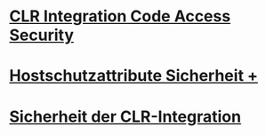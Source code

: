 # [CLR Integration Code Access Security](clr-integration-code-access-security.md)

# [Hostschutzattribute Sicherheit +](../../../relational-databases/clr-integration-security-host-protection-attributes/host-protection-attributes-and-clr-integration-programming.md)

# [Sicherheit der CLR-Integration](clr-integration-security.md)
